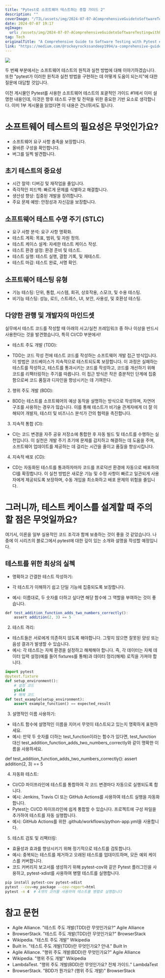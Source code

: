 ```yaml
---
title: "Pytest로 소프트웨어 테스트하는 종합 가이드 2"
description: ""
coverImage: "/TIL/assets/img/2024-07-07-AComprehensiveGuidetoSoftwareTestingwithPytest2_0.png"
date: 2024-07-07 19:17
ogImage:
  url: /assets/img/2024-07-07-AComprehensiveGuidetoSoftwareTestingwithPytest2_0.png
tag: Tech
originalTitle: "A Comprehensive Guide to Software Testing with Pytest #2"
link: "https://medium.com/@rockeyrockssandeep1994/a-comprehensive-guide-to-software-testing-with-pytest-2-e0e59fdf1933"
---
```


<img src="/TIL/assets/img/2024-07-07-AComprehensiveGuidetoSoftwareTestingwithPytest2_0.png" />

두 번째 부분에서는 소프트웨어 테스트의 원칙과 실천 방법에 대해 이야기하겠습니다. 또한 "pytest가 이러한 원칙과 실천 방법을 구현하는 데 어떻게 도움이 되는지"에 대한 질문에 대답할 것입니다.

이전 게시물인 Pytest를 사용한 소프트웨어 테스트의 포괄적인 가이드 #1에서 이미 설명한 내용인데, 이것은 향후 테스트 구현 및 전략을 위한 중요한 기반 요소로 생각합니다. 이미 1부 게시물을 읽었다면 이 내용은 건너뛰셔도 됩니다.

# 소프트웨어 테스트의 필요성은 무엇인가요?

<div class="content-ad"></div>

- 소프트웨어 요구 사항 충족을 보장합니다.
- 올바른 구성을 확인합니다.
- 버그를 일찍 발견합니다.

## 초기 테스트의 중요성

- 시간 절약: 디버깅 및 재작업을 줄입니다.
- 즉각적인 피드백: 빠르게 문제를 식별하고 해결합니다.
- 생산성 향상: 집중된 개발을 장려합니다.
- 주요 문제 예방: 안정성과 자신감을 보장합니다.

## 소프트웨어 테스트 수명 주기 (STLC)

<div class="content-ad"></div>

- 요구 사항 분석: 요구 사항 명확화.
- 테스트 계획: 목표, 범위, 및 자원 정의.
- 테스트 케이스 설계: 자세한 테스트 케이스 작성.
- 테스트 환경 설정: 환경 준비 및 테스트.
- 테스트 실행: 테스트 실행, 결함 기록, 및 재테스트.
- 테스트 마감: 테스트 완료, 서명 확인.

## 소프트웨어 테스팅 유형

- 기능 테스팅: 단위, 통합, 시스템, 회귀, 상호작용, 스모크, 및 수용 테스팅.
- 비기능 테스팅: 성능, 로드, 스트레스, UI, 보안, 사용성, 및 호환성 테스팅.

## 다양한 관행 및 개발자의 마인드셋

<div class="content-ad"></div>

실무에서 테스트 코드를 작성할 때 아래의 사고/실천 프레임워크 중 하나 이상을 반드시 사용한다는 것을 발견했습니다, 특히 CI/CD 부분에서!

- 테스트 주도 개발 (TDD):

- TDD는 코드 작성 전에 테스트 코드를 작성하는 소프트웨어 개발 접근 방식입니다. 이 방법은 코드베이스가 지속적으로 테스트되도록 보장합니다. 이 과정은 실패하는 테스트를 작성하고, 테스트를 통과시키는 코드를 작성하고, 코드를 개선하기 위해 코드를 리팩터링하는 주기를 따릅니다. 이 접근 방식은 작은 증분적인 단계에 집중함으로써 코드 품질과 디자인을 향상시키는 데 기여한다.

2. 행위 주도 개발 (BDD):

<div class="content-ad"></div>

- BDD는 테스트를 소프트웨어의 예상 동작을 설명하는 방식으로 작성하며, 자연어 구조를 사용하는 경우가 많습니다. 이를 통해 테스트가 비기술 관계자에게 더 잘 이해되어 개발자, 테스터 및 비즈니스 분석가 간의 협력을 촉진합니다.

3. 지속적 통합 (CI):

- CI는 코드 변경을 자주 공유 저장소에 통합한 후 자동 빌드 및 테스트를 수행하는 실천입니다. 이 실천은 개발 주기 초기에 문제를 감지하고 해결하는 데 도움을 주며, 소프트웨어 업데이트를 제공하는 데 걸리는 시간을 줄이고 품질을 향상시킵니다.

4. 지속적 배포 (CD):

<div class="content-ad"></div>

- CD는 자동화된 테스트를 통과하자마자 코드를 프로덕션 환경에 자동으로 배포하여 CI를 확장합니다. 이 실천 방법은 새로운 기능 및 수정 사항이 빠르고 일관되게 사용자에게 제공되도록 보장하며, 수동 개입을 최소화하고 배포 문제의 위험을 줄입니다.

# 그러니까, 테스트 케이스를 설계할 때 주의할 점은 무엇일까요?

여기서, 이론을 일부 실용적인 코드 조각과 함께 보충하는 것이 좋을 것 같았습니다. 나중에 이 시리즈의 블로그에서 pytest에 대한 깊이 있는 소개와 설명을 작성할 예정입니다.

## 테스트를 위한 최상의 실첵

<div class="content-ad"></div>

- 명확하고 간결한 테스트 작성하기:

- 각 테스트가 이해하기 쉽고 단일 기능에 집중되도록 보장합니다.
- 예시: 이름대로, 두 숫자를 더하고 싶다면 해당 함수에 그 역할을 부여하는 것이 좋습니다.

```js
def test_addition_function_adds_two_numbers_correctly():
    assert addition(2, 3) == 5
```

2. 테스트 격리:

<div class="content-ad"></div>

- 테스트들은 서로에게 의존하지 않도록 해야합니다. 그렇지 않으면 잘못된 양성 또는 음성 결과가 발생할 수 있습니다.
- 예시: 각 테스트는 자체 환경을 설정하고 해체해야 합니다. 즉, 각 데이터는 자체 데이터 입력 설정(예를 들어 fixtures를 통해)과 데이터 정리(해체) 로직을 가져야 합니다.

```python
import pytest
@pytest.fixture
def setup_environment():
    # 설정 코드
    yield
    # 해체 코드
def test_example(setup_environment):
    assert example_function() == expected_result
```

3. 설명적인 이름 사용하기:

- 테스트 함수에 설명적인 이름을 지어서 무엇이 테스트되고 있는지 명확하게 표현하세요.
- 예시: 만약 두 숫자를 더하는 test_function이라는 함수가 있다면, test_function 대신 test_addition_function_adds_two_numbers_correctly와 같이 명확한 이름을 사용하세요.

<div class="content-ad"></div>

def test_addition_function_adds_two_numbers_correctly():
assert addition(2, 3) == 5

4. 자동화 테스트:

- CI/CD 파이프라인에 테스트를 통합하여 각 코드 변경마다 자동으로 실행되도록 합니다.
- 예시: Jenkins, Travis CI 또는 GitHub Actions를 사용하여 테스트 실행을 자동화합니다.
- Pytest는 CI/CD 파이프라인에 쉽게 통합할 수 있습니다. 프로젝트에 구성 파일을 추가하여 테스트를 자동 실행합니다.
- 예시: GitHub Actions를 위한 .github/workflows/python-app.yml을 사용합니다.

<div class="content-ad"></div>

5. 테스트 검토 및 리팩터링:

- 효율성과 효과를 향상시키기 위해 정기적으로 테스트를 검토합니다.
- 예시: 중복되는 테스트를 제거하고 오래된 테스트를 업데이트하며, 모든 예외 케이스를 커버합니다.
- 코드 커버리지 보고서를 생성하기 위해 pytest-cov와 같은 Pytest 플러그인을 사용하고, pytest-xdist를 사용하여 병렬 테스트를 실행합니다.

```bash
pip install pytest-cov pytest-xdist
pytest --cov=my_package --cov-report=html
pytest -n 4  # 4개의 코어를 사용하여 테스트를 병렬로 실행합니다
```

# 참고 문헌

<div class="content-ad"></div>

- Agile Alliance. "테스트 주도 개발(TDD)란 무엇인가요?" Agile Alliance
- BrowserStack. "테스트 주도 개발(TDD)란 무엇인가요?" BrowserStack
- Wikipedia. "테스트 주도 개발" Wikipedia
- Built In. "테스트 주도 개발(TDD)란 무엇인가요? 안내." Built In
- Agile Alliance. "행위 주도 개발(BDD)란 무엇인가요?" Agile Alliance
- Wikipedia. "행위 주도 개발" Wikipedia
- LambdaTest. "행위 주도 개발(BDD)란 무엇인가요? 전체 가이드." LambdaTest
- BrowserStack. "BDD가 뭔가요? (행위 주도 개발)" BrowserStack
